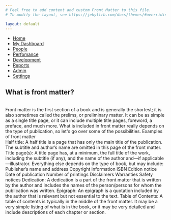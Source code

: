 ```yaml
---
# Feel free to add content and custom Front Matter to this file.
# To modify the layout, see https://jekyllrb.com/docs/themes/#overriding-theme-defaults

layout: default
---
```

<link rel="stylesheet" href="main.css" type="text/css"></link>
<!-- <!DOCTYPE html> -->
<html lang="en">
<head>
    <meta charset="UTF-8">
    <meta http-equiv="X-UA-Compatible" content="IE=edge">
    <meta name="viewport" content="width=device-width, initial-scale=1.0">
    <title>Document</title>
    <style>
    </style>
</head>
<body>
    <div class="wrapper">
       <div class="section">
            <div class="top_navbar">
                <div class="hamburger">
                    <a href="#">
                        <i class="fas fa-bars"></i>
                    </a>
                </div>
            </div>
        </div>
        <div class="sidebar">
           <!--profile image & text-->
            <ul>
                <li>
                    <a href="#" class="active">
                        <span class="icon"><i class="fas fa-home"></i></span>
                        <span class="item">Home</span>
                    </a>
                </li>
                <li>
                    <a href="https://chizobaonorh.github.io/labs-prototypes/seeds/cloud-function/">
                        <span class="icon"><i class="fas fa-desktop"></i></span>
                        <span class="item">My Dashboard</span>
                    </a>
                </li>
                <li>
                    <a href="#">
                        <span class="icon"><i class="fas fa-user-friends"></i></span>
                        <span class="item">People</span>
                    </a>
                </li>
                <li>
                    <a href="#">
                        <span class="icon"><i class="fas fa-tachometer-alt"></i></span>
                        <span class="item">Perfomance</span>
                    </a>
                </li>
                <li>
                    <a href="#">
                        <span class="icon"><i class="fas fa-database"></i></span>
                        <span class="item">Development</span>
                    </a>
                </li>
                <li>
                    <a href="#">
                        <span class="icon"><i class="fas fa-chart-line"></i></span>
                        <span class="item">Reports</span>
                    </a>
                </li>
                <li>
                    <a href="#">
                        <span class="icon"><i class="fas fa-user-shield"></i></span>
                        <span class="item">Admin</span>
                    </a>
                </li>
                <li>
                    <a href="#">
                        <span class="icon"><i class="fas fa-cog"></i></span>
                        <span class="item">Settings</span>
                    </a>
                </li>
            </ul>
        </div>
        <p>
            <h2>What is front matter?</h2><br>
            Front matter is the first section of a book and is generally the shortest; it is also sometimes called the prelims, or preliminary matter. It can be as simple as a single title page, or it can include multiple title pages, foreword, a preface, and much more. What is included in front matter really depends on the type of publication, so let's go over some of the possibilities.
            Examples of front matter <br>
            Half title: A half title is a page that has only the main title of the publication. The subtitle and author’s name are omitted in this page of the front matter.<br>
            Title page(s): A title page has, at a minimum, the full title of the work, including the subtitle (if any), and the name of the author and—if applicable—illustrator. Everything else depends on the type of book, but may include:<br>
            Publisher’s name and address
            Copyright information
            ISBN
            Edition notice
            Date of publication
            Number of printings
            Disclaimers
            Warranties
            Safety notices
            Dedication: A dedication is a part of the front matter that is written by the author and includes the names of the person/persons for whom the publication was written.
            Epigraph: An epigraph is a quotation included by the author that is relevant but not essential to the text.
            Table of Contents: A table of contents is typically in the middle of the front matter. It may be a very simple listing of what is in the book, or it may be very detailed and include descriptions of each chapter or section.
        </p>
    </div>
  <script>
         var hamburger = document.querySelector(".hamburger");
    hamburger.addEventListener("click", function(){
        document.querySelector("body").classList.toggle("active");
    })
  </script>
</body>
</html>